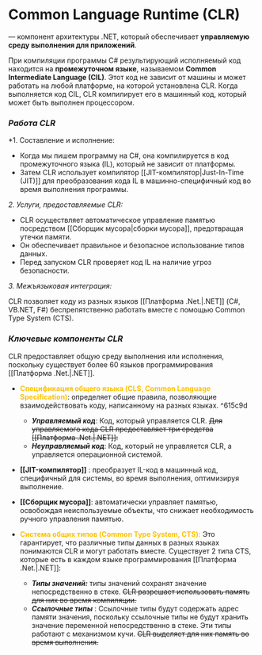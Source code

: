 # **Common Language Runtime (CLR)** 
— компонент архитектуры .NET, который обеспечивает **управляемую среду выполнения для приложений**.

При компиляции программы C# результирующий исполняемый код находится на **промежуточном языке**, называемом **Common Intermediate Language (CIL)**. Этот код не зависит от машины и может работать на любой платформе, на которой установлена ​​CLR. Когда выполняется код CIL, CLR компилирует его в машинный код, который может быть выполнен процессором.

### *Работа CLR*

*1. Составление и исполнение:

- Когда мы пишем программу на C#, она компилируется в код промежуточного языка (IL), который не зависит от платформы.
- Затем CLR использует компилятор [[JIT-компилятор|Just-In-Time (JIT)]] для преобразования кода IL в машинно-специфичный код во время выполнения программы.

*2. Услуги, предоставляемые CLR:*

- CLR осуществляет автоматическое управление памятью посредством [[Сборщик мусора|сборки мусора]], предотвращая утечки памяти.
- Он обеспечивает правильное и безопасное использование типов данных.
- Перед запуском CLR проверяет код IL на наличие угроз безопасности.

*3. Межъязыковая интеграция:*

CLR позволяет коду из разных языков [[Платформа .Net.|.NET]] (C#, VB.NET, F#) беспрепятственно работать вместе с помощью Common Type System (CTS).

### *Ключевые компоненты CLR*

CLR предоставляет общую среду выполнения или исполнения, поскольку существует более 60 языков программирования [[Платформа .Net.|.NET]]. 

- <b><font color="#ffc000">Спецификация общего языка (CLS, Common Language Specification)</font></b>: определяет общие правила, позволяющие взаимодействовать коду, написанному на разных языках. ^615c9d
    - ***Управляемый код***: Код, который управляется CLR. ~~Для управляемого кода CLR предоставляет три средства [[Платформа .Net.|.NET]]:~~ 
    - ***Неуправляемый код***: Код, который не управляется CLR, а управляется операционной системой.

- **[[JIT-компилятор]]** : преобразует IL-код в машинный код, специфичный для системы, во время выполнения, оптимизируя выполнение.
- **[[Сборщик мусора]]**: автоматически управляет памятью, освобождая неиспользуемые объекты, что снижает необходимость ручного управления памятью.
- <b> <font color="#ffc000">Система общих типов (Common Type System, CTS):</font></b> Это гарантирует, что различные типы данных в разных языках понимаются CLR и могут работать вместе. Существует 2 типа CTS, которые есть в каждом языке программирования [[Платформа .Net.|.NET]]:
    - ***Типы значений:*** типы значений сохранят значение непосредственно в стеке. ~~CLR разрешает использовать память для них во время компиляции.~~
    - ***Ссылочные типы*** : Ссылочные типы будут содержать адрес памяти значения, поскольку ссылочные типы не будут хранить значение переменной непосредственно в стеке. Эти типы работают с механизмом кучи. ~~CLR выделяет для них память во время выполнения.~~